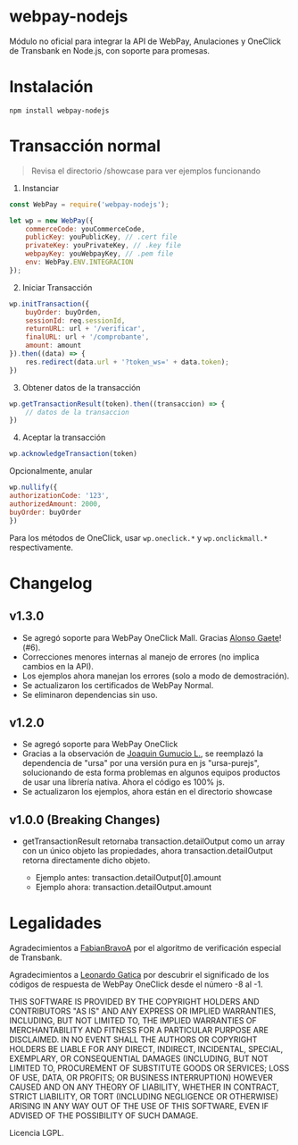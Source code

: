 
# webpay-nodejs

Módulo no oficial para integrar la API de WebPay, Anulaciones y OneClick de Transbank en 
Node.js, con soporte para promesas.

# Instalación

```
npm install webpay-nodejs
```

# Transacción normal

> Revisa el directorio /showcase para ver ejemplos funcionando

1)  Instanciar

```js
const WebPay = require('webpay-nodejs');

let wp = new WebPay({
    commerceCode: youCommerceCode,
    publicKey: youPublicKey, // .cert file
    privateKey: youPrivateKey, // .key file
    webpayKey: youWebpayKey, // .pem file
    env: WebPay.ENV.INTEGRACION
});
```

2) Iniciar Transacción

```js
wp.initTransaction({
    buyOrder: buyOrden,
    sessionId: req.sessionId,
    returnURL: url + '/verificar',
    finalURL: url + '/comprobante',
    amount: amount
}).then((data) => {
    res.redirect(data.url + '?token_ws=' + data.token);
})
```

3) Obtener datos de la transacción

```js
wp.getTransactionResult(token).then((transaccion) => {
    // datos de la transaccion
})
```

4) Aceptar la transacción

```js
wp.acknowledgeTransaction(token)
```


Opcionalmente, anular
```js
wp.nullify({
authorizationCode: '123',
authorizedAmount: 2000,
buyOrder: buyOrder
})
```

Para los métodos de OneClick, usar `wp.oneclick.*` y `wp.onclickmall.*` respectivamente.

# Changelog

## v1.3.0

* Se agregó soporte para WebPay OneClick Mall. Gracias [Alonso Gaete](https://github.com/alogaete)! (#6).
* Correcciones menores internas al manejo de errores (no implica cambios en la API).
* Los ejemplos ahora manejan los errores (solo a modo de demostración).
* Se actualizaron los certificados de WebPay Normal.
* Se eliminaron dependencias sin uso.

## v1.2.0

* Se agregó soporte para WebPay OneClick
* Gracias a la observación de [Joaquin Gumucio L.](https://github.com/jjgumucio), se reemplazó
la dependencia de "ursa" por una versión pura en js "ursa-purejs", solucionando de esta forma
problemas en algunos equipos productos de usar una librería nativa. Ahora el código es 100% js.
* Se actualizaron los ejemplos, ahora están en el directorio showcase

## v1.0.0 (Breaking Changes)

* getTransactionResult retornaba transaction.detailOutput como un array con un único objeto
las propiedades, ahora transaction.detailOutput retorna directamente dicho objeto.

  * Ejemplo antes: transaction.detailOutput[0].amount
  * Ejemplo ahora: transaction.detailOutput.amount


# Legalidades

Agradecimientos a [FabianBravoA](https://github.com/FabianBravoA/tbk_node) por el algoritmo de verificación especial 
de Transbank.

Agradecimientos a [Leonardo Gatica](https://github.com/lgaticaq/tbk-oneclick) por descubrir el significado de
los códigos de respuesta de WebPay OneClick desde el número -8 al -1.

THIS SOFTWARE IS PROVIDED BY THE COPYRIGHT HOLDERS AND CONTRIBUTORS "AS IS" AND ANY EXPRESS OR IMPLIED WARRANTIES, INCLUDING, BUT NOT LIMITED TO, THE IMPLIED WARRANTIES OF MERCHANTABILITY AND FITNESS FOR A PARTICULAR PURPOSE ARE DISCLAIMED. IN NO EVENT SHALL THE AUTHORS OR COPYRIGHT HOLDERS BE LIABLE FOR ANY DIRECT, INDIRECT, INCIDENTAL, SPECIAL, EXEMPLARY, OR CONSEQUENTIAL DAMAGES (INCLUDING, BUT NOT LIMITED TO, PROCUREMENT OF SUBSTITUTE GOODS OR SERVICES; LOSS OF USE, DATA, OR PROFITS; OR BUSINESS INTERRUPTION) HOWEVER CAUSED AND ON ANY THEORY OF LIABILITY, WHETHER IN CONTRACT, STRICT LIABILITY, OR TORT (INCLUDING NEGLIGENCE OR OTHERWISE) ARISING IN ANY WAY OUT OF THE USE OF THIS SOFTWARE, EVEN IF ADVISED OF THE POSSIBILITY OF SUCH DAMAGE.

Licencia LGPL.

